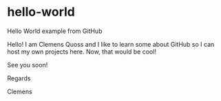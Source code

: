 # hello-world
Hello World example from GitHub

Hello!
I am Clemens Quoss and I like to learn some about GitHub so I can host my own projects here.
Now, that would be cool!

See you soon!

Regards 

Clemens
